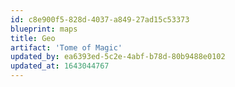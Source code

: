 ```yaml
---
id: c8e900f5-828d-4037-a849-27ad15c53373
blueprint: maps
title: Geo
artifact: 'Tome of Magic'
updated_by: ea6393ed-5c2e-4abf-b78d-80b9488e0102
updated_at: 1643044767
---
```

